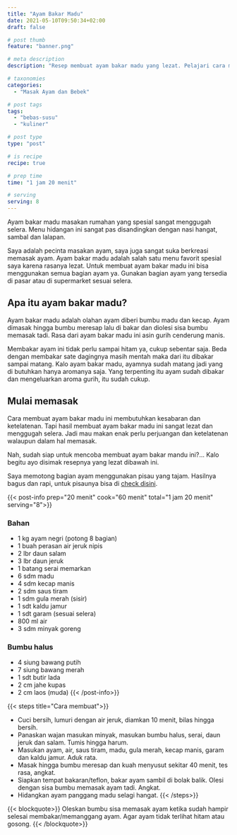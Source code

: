 ```yaml
---
title: "Ayam Bakar Madu"
date: 2021-05-10T09:50:34+02:00
draft: false

# post thumb
feature: "banner.png"

# meta description
description: "Resep membuat ayam bakar madu yang lezat. Pelajari cara membuat ayam bakar madu yang menggugah selera disini."

# taxonomies
categories:
  - "Masak Ayam dan Bebek"

# post tags
tags:
  - "bebas-susu"
  - "kuliner"

# post type
type: "post"

# is recipe
recipe: true

# prep time
time: "1 jam 20 menit"

# serving
serving: 8
---
```

Ayam bakar madu masakan rumahan yang spesial sangat menggugah selera. Menu hidangan ini sangat pas disandingkan dengan nasi hangat, sambal dan lalapan.

Saya adalah pecinta masakan ayam, saya juga sangat suka berkreasi memasak ayam. Ayam bakar madu adalah salah satu menu favorit spesial saya karena rasanya lezat. Untuk membuat ayam bakar madu ini bisa menggunakan semua bagian ayam ya. Gunakan bagian ayam yang tersedia di pasar atau di supermarket sesuai selera.

## Apa itu ayam bakar madu?

Ayam bakar madu adalah olahan ayam diberi bumbu madu dan kecap. Ayam dimasak hingga bumbu meresap lalu di bakar dan diolesi sisa bumbu memasak tadi. Rasa dari ayam bakar madu ini asin gurih cenderung manis.

Membakar ayam ini tidak perlu sampai hitam ya, cukup sebentar saja. Beda dengan membakar sate dagingnya masih mentah maka dari itu dibakar sampai matang. Kalo ayam bakar madu, ayamnya sudah matang jadi yang di butuhkan hanya aromanya saja. Yang terpenting itu ayam sudah dibakar dan mengeluarkan aroma gurih, itu sudah cukup.

## Mulai memasak

Cara membuat ayam bakar madu ini membutuhkan kesabaran dan ketelatenan. Tapi hasil membuat ayam bakar madu ini sangat lezat dan menggugah selera. Jadi mau makan enak perlu perjuangan dan ketelatenan walaupun dalam hal memasak.

Nah, sudah siap untuk mencoba membuat ayam bakar mandu ini?... Kalo begitu ayo disimak resepnya yang lezat dibawah ini.

Saya memotong bagian ayam menggunakan pisau yang tajam. Hasilnya bagus dan rapi, untuk pisaunya bisa di [check disini](https://s.click.aliexpress.com/e/_ABJJqr).

{{< post-info prep="20 menit" cook="60 menit" total="1 jam 20 menit" serving="8">}}

### Bahan

-   1 kg ayam negri (potong 8 bagian)
-   1 buah perasan air jeruk nipis
-   2 lbr daun salam
-   3 lbr daun jeruk
-   1 batang serai memarkan
-   6 sdm madu
-   4 sdm kecap manis
-   2 sdm saus tiram
-   1 sdm gula merah (sisir)
-   1 sdt kaldu jamur
-   1 sdt garam (sesuai selera)
-   800 ml air
-   3 sdm minyak goreng

### Bumbu halus

-   4 siung bawang putih
-   7 siung bawang merah
-   1 sdt butir lada
-   2 cm jahe kupas
-   2 cm laos (muda)
{{< /post-info>}}

{{< steps title="Cara membuat">}}
-   Cuci bersih, lumuri dengan air jeruk, diamkan 10 menit, bilas hingga bersih.
-   Panaskan wajan masukan minyak, masukan bumbu halus, serai, daun jeruk dan salam. Tumis hingga harum.
-   Masukan ayam, air, saus tiram, madu, gula merah, kecap manis, garam dan kaldu jamur. Aduk rata.
-   Masak hingga bumbu meresap dan kuah menyusut sekitar 40 menit, tes rasa, angkat.
-   Siapkan tempat bakaran/teflon, bakar ayam sambil di bolak balik. Olesi dengan sisa bumbu memasak ayam tadi. Angkat.
-   Hidangkan ayam panggang madu selagi hangat.
{{< /steps>}}

{{< blockquote>}}
Oleskan bumbu sisa memasak ayam ketika sudah hampir selesai membakar/memanggang ayam. Agar ayam tidak terlihat hitam atau gosong.
{{< /blockquote>}}

